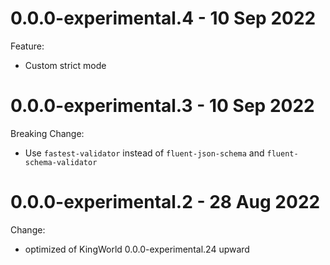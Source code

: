 # 0.0.0-experimental.4 - 10 Sep 2022
Feature:
- Custom strict mode

# 0.0.0-experimental.3 - 10 Sep 2022
Breaking Change:
- Use `fastest-validator` instead of `fluent-json-schema` and `fluent-schema-validator`

# 0.0.0-experimental.2 - 28 Aug 2022
Change:
- optimized of KingWorld 0.0.0-experimental.24 upward

